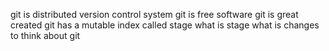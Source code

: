 git is distributed version control system
git is free software
git is great created
git has a mutable index called stage
what is stage
what is changes
to think about git

